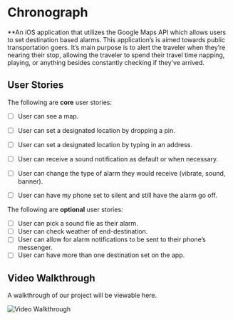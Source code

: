 # Chronograph

**An iOS application that utilizes the Google Maps API which allows users to set destination based alarms. This application’s is aimed towards public transportation goers. It’s main purpose is to alert the traveler when they’re nearing their stop, allowing the traveler to spend their travel time napping, playing, or anything besides constantly checking if they’ve arrived.  

## User Stories
The following are **core** user stories:

- [ ] User can see a map.
- [ ] User can set a designated location by dropping a pin.
- [ ] User can set a designated location by typing in an address.
- [ ] User can receive a sound notification as default or when necessary.
- [ ] User can change the type of alarm they would receive (vibrate, sound, banner).
- [ ] User can have my phone set to silent and still have the alarm go off.


The following are **optional** user stories:

- [ ] User can pick a sound file as their alarm.
- [ ] User can check weather of end-destination.
- [ ] User can allow for alarm notifications to be sent to their phone’s messenger.
- [ ] User can have more than one destination set on the app.

## Video Walkthrough

A walkthrough of our project will be viewable here.

<img src='http://i.imgur.com/link/to/your/gif/file.gif' title='Video Walkthrough' width='' alt='Video Walkthrough' />
